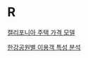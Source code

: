 # R

[캘리포니아 주택 가격 모델](https://github.com/seung0/R/blob/master/%E1%84%8F%E1%85%A2%E1%86%AF%E1%84%85%E1%85%B5%E1%84%91%E1%85%A9%E1%84%82%E1%85%B5%E1%84%8B%E1%85%A1_%E1%84%8C%E1%85%AE%E1%84%90%E1%85%A2%E1%86%A8%E1%84%80%E1%85%A1%E1%84%80%E1%85%A7%E1%86%A8_%E1%84%92%E1%85%AC%E1%84%80%E1%85%B1%E1%84%87%E1%85%AE%E1%86%AB%E1%84%89%E1%85%A5%E1%86%A8%E1%84%89%E1%85%A5%E1%86%BC%E1%84%82%E1%85%B3%E1%86%BC%E1%84%87%E1%85%B5%E1%84%80%E1%85%AD.R)


[한강공원별 이용객 특성 분석](https://github.com/seung0/R/blob/master/%E1%84%92%E1%85%A1%E1%86%AB%E1%84%80%E1%85%A1%E1%86%BC%E1%84%80%E1%85%A9%E1%86%BC%E1%84%8B%E1%85%AF%E1%86%AB%E1%84%87%E1%85%A7%E1%86%AF%20%E1%84%80%E1%85%A9%E1%84%80%E1%85%A2%E1%86%A8%20%E1%84%90%E1%85%B3%E1%86%A8%E1%84%89%E1%85%A5%E1%86%BC%20%E1%84%91%E1%85%A1%E1%84%8B%E1%85%A1%E1%86%A8.pdf)

